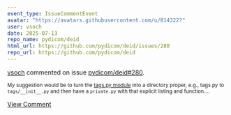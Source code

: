 ```yaml
---
event_type: IssueCommentEvent
avatar: "https://avatars.githubusercontent.com/u/814322?"
user: vsoch
date: 2025-07-13
repo_name: pydicom/deid
html_url: https://github.com/pydicom/deid/issues/280
repo_url: https://github.com/pydicom/deid
---
```


<a href='https://github.com/vsoch' target='_blank'>vsoch</a> commented on issue <a href='https://github.com/pydicom/deid/issues/280' target='_blank'>pydicom/deid#280</a>.

<small>My suggestion would be to turn the [tags.py module](https://github.com/pydicom/deid/blob/master/deid/dicom/tags.py) into a directory proper, e.g., tags.py to `tags/__init__.py` and then have a `private.py` with that explicit listing and function....</small>

<a href='https://github.com/pydicom/deid/issues/280' target='_blank'>View Comment</a>